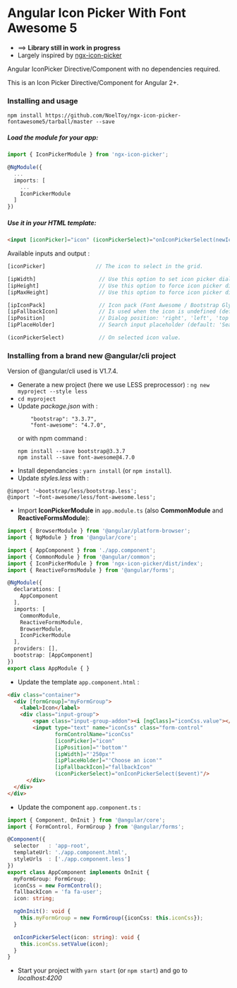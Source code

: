 # Angular Icon Picker With Font Awesome 5


* ==> **Library still in work in progress**
* Largely inspired by [ngx-icon-picker](https://github.com/tech-advantage/ngx-icon-picker)


Angular IconPicker Directive/Component with no dependencies required.

This is an Icon Picker Directive/Component for Angular 2+.

### Installing and usage

    npm install https://github.com/NoelToy/ngx-icon-picker-fontawesome5/tarball/master --save
    
##### Load the module for your app:

```typescript
import { IconPickerModule } from 'ngx-icon-picker';

@NgModule({
  ...
  imports: [
    ...
    IconPickerModule
  ]
})
```

##### Use it in your HTML template:

```html
<input [iconPicker]="icon" (iconPickerSelect)="onIconPickerSelect(newIcon)"/>
```

Available inputs and output :

```typescript
[iconPicker]                // The icon to select in the grid.

[ipWidth]                    // Use this option to set icon picker dialog width (default: '230px').
[ipHeight]                   // Use this option to force icon picker dialog height (default: 'auto').
[ipMaxHeight]                // Use this option to force icon picker dialog max-height (default: '200px').

[ipIconPack]                 // Icon pack (Font Awesome / Bootstrap Glyphicon /Font AWesome5): 'fa', 'bs', 'fa5','all' (default: 'all').
[ipFallbackIcon]             // Is used when the icon is undefined (default: 'fa fa-user-plus').
[ipPosition]                 // Dialog position: 'right', 'left', 'top', 'bottom' (default: 'right').
[ipPlaceHolder]              // Search input placeholder (default: 'Search icon...').

(iconPickerSelect)           // On selected icon value.

```

    
### Installing from a brand new @angular/cli project

Version of @angular/cli used is V1.7.4.

* Generate a new project (here we use LESS preprocessor) : `ng new myproject --style less`
* `cd myproject`
* Update *package.json* with : 
  ```
      "bootstrap": "3.3.7",
      "font-awesome": "4.7.0",
  ```
  or with npm command :
  ```
  npm install --save bootstrap@3.3.7
  npm install --save font-awesome@4.7.0
  ```
* Install dependancies : `yarn install` (or `npm install`).
* Update *styles.less* with :
```less
@import '~bootstrap/less/bootstrap.less';
@import '~font-awesome/less/font-awesome.less';
```
* Import **IconPickerModule** in `app.module.ts` (also **CommonModule** and **ReactiveFormsModule**): 
```typescript
import { BrowserModule } from '@angular/platform-browser';
import { NgModule } from '@angular/core';

import { AppComponent } from './app.component';
import { CommonModule } from '@angular/common';
import { IconPickerModule } from 'ngx-icon-picker/dist/index';
import { ReactiveFormsModule } from '@angular/forms';

@NgModule({
  declarations: [
    AppComponent
  ],
  imports: [
    CommonModule,
    ReactiveFormsModule,
    BrowserModule,
    IconPickerModule
  ],
  providers: [],
  bootstrap: [AppComponent]
})
export class AppModule { }
```
* Update the template `app.component.html` : 
```html
<div class="container">
  <div [formGroup]="myFormGroup">
    <label>Icon</label>
    <div class="input-group">
        <span class="input-group-addon"><i [ngClass]="iconCss.value"></i></span>
        <input type="text" name="iconCss" class="form-control"
               formControlName="iconCss"
               [iconPicker]="icon"
               [ipPosition]="'bottom'"
               [ipWidth]="'250px'"
               [ipPlaceHolder]="'Choose an icon'"
               [ipFallbackIcon]="fallbackIcon"
               (iconPickerSelect)="onIconPickerSelect($event)"/>
      </div>
  </div>
</div>
```

* Update the component `app.component.ts` : 
```typescript
import { Component, OnInit } from '@angular/core';
import { FormControl, FormGroup } from '@angular/forms';

@Component({
  selector   : 'app-root',
  templateUrl: './app.component.html',
  styleUrls  : ['./app.component.less']
})
export class AppComponent implements OnInit {
  myFormGroup: FormGroup;
  iconCss = new FormControl();
  fallbackIcon = 'fa fa-user';
  icon: string;

  ngOnInit(): void {
    this.myFormGroup = new FormGroup({iconCss: this.iconCss});
  }

  onIconPickerSelect(icon: string): void {
    this.iconCss.setValue(icon);
  }
}
```
* Start your project with `yarn start` (or `npm start`) and go to _localhost:4200_
